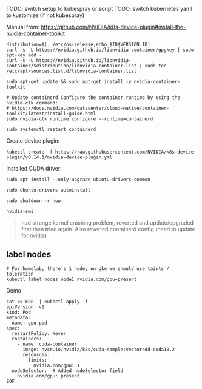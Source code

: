 TODO: switch setup to kubespray or script
TODO: switch kubernetes yaml to kustomize (if not kubespray)

Manual from: https://github.com/NVIDIA/k8s-device-plugin#install-the-nvidia-container-toolkit

```
distribution=$(. /etc/os-release;echo $ID$VERSION_ID)
curl -s -L https://nvidia.github.io/libnvidia-container/gpgkey | sudo apt-key add -
curl -s -L https://nvidia.github.io/libnvidia-container/$distribution/libnvidia-container.list | sudo tee /etc/apt/sources.list.d/libnvidia-container.list

sudo apt-get update && sudo apt-get install -y nvidia-container-toolkit

# Update containerd Configure the container runtime by using the nvidia-ctk command:
# https://docs.nvidia.com/datacenter/cloud-native/container-toolkit/latest/install-guide.html
sudo nvidia-ctk runtime configure --runtime=containerd

sudo systemctl restart containerd
```

Create device plugin:

```
kubectl create -f https://raw.githubusercontent.com/NVIDIA/k8s-device-plugin/v0.14.1/nvidia-device-plugin.yml
```

Installed CUDA driver:

```
sudo apt install --only-upgrade ubuntu-drivers-common 

sudo ubuntu-drivers autoinstall

sudo shutdown -r now

nvidia-smi
```

> had strange kernel crashing problem, reverted and update/upgraded first then tried again. Also reverted containerd config (need to update for nvidia)


## label nodes

```
# For homelab, there's 1 node, on gke we should use taints / toleration
kubectl label nodes node1 nvidia.com/gpu=present
```

Demo

```
cat <<'EOF' | kubectl apply -f -
apiVersion: v1
kind: Pod
metadata:
  name: gpu-pod
spec:
  restartPolicy: Never
  containers:
    - name: cuda-container
      image: nvcr.io/nvidia/k8s/cuda-sample:vectoradd-cuda10.2
      resources:
        limits:
          nvidia.com/gpu: 1
  nodeSelector:  # Added nodeSelector field
    nvidia.com/gpu: present
EOF
```